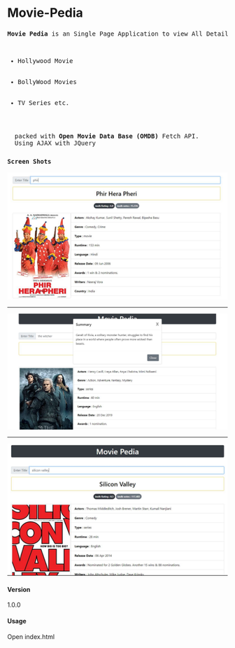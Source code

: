# Movie-Pedia

### 

<pre>
<strong>Movie Pedia</strong> is an Single Page Application to view All Details related to any :
<ul>
  <li>Hollywood Movie</li>
  <li>BollyWood Movies </li>
  <li>TV Series etc.</li>
</ul>
</pre>

<pre>
  packed with <strong>Open Movie Data Base (OMDB)</strong> Fetch API.
  Using AJAX with JQuery
</pre>

### `Screen Shots`


<img src="./Screen Shots/PHP.JPG">

---

<img src="./Screen Shots/TW.JPG">

---

<img src="./Screen Shots/SVJPG.JPG">



#### Version
1.0.0

#### Usage
Open index.html

